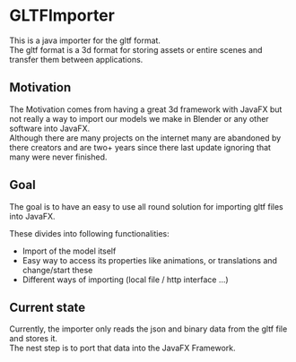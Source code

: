 # GLTFImporter
This is a java importer for the gltf format.  
The gltf format is a 3d format for storing assets or entire scenes
and transfer them between applications.

## Motivation
The Motivation comes from having a great 3d framework with JavaFX but
not really a way to import our models we make in Blender or any other 
software into JavaFX.  
Although there are many projects on the internet many are abandoned 
by there creators and are two+ years since there last update ignoring
that many were never finished.

## Goal
The goal is to have an easy to use all round solution for importing
gltf files into JavaFX.  
  
These divides into following functionalities:
- Import of the model itself
- Easy way to access its properties like animations, or 
  translations and change/start these
- Different ways of importing (local file / http interface ...)

## Current state
Currently, the importer only reads the json and binary data from 
the gltf file and stores it.  
The nest step is to port that data into the JavaFX Framework.
